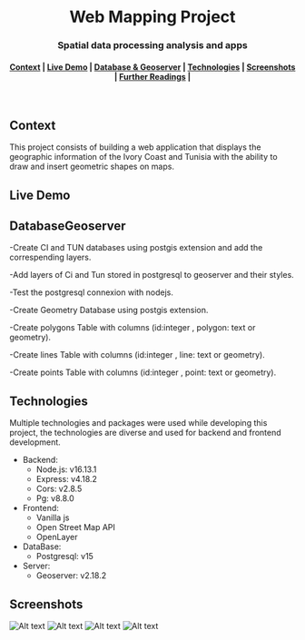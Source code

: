 <h1 align="center">
  <br>
  Web Mapping Project
</h1>
<h3 align="center">
  Spatial data processing analysis and apps
</h3>
<div align="center">
  <h4>
    <a href="#Context">Context</a> |
    <a href="#Live-Demo">Live Demo</a> |
    <a href="#DatabaseGeoserver">Database & Geoserver</a> |
    <a href="#Technologies">Technologies</a> |
   <a href="#Screenshots">Screenshots</a> |
    <a href="#Further-Readings">Further Readings</a> |
    
  </h4>
</div>
<br>

## Context
This project consists of building a web application that displays the geographic information of the Ivory Coast and Tunisia with the ability to draw and insert geometric shapes on maps.
## Live Demo

## DatabaseGeoserver
-Create CI and TUN databases using postgis extension and add the correspending layers.

-Add layers of Ci and Tun stored in postgresql to geoserver and their styles.

-Test the postgresql connexion with nodejs.

-Create Geometry Database using postgis extension.

-Create polygons Table with columns (id:integer , polygon: text or geometry).

-Create lines Table with columns (id:integer , line: text or geometry).

-Create points Table with columns (id:integer , point: text or geometry).



## Technologies
Multiple technologies and packages were used while developing this project, the technologies are diverse and used for backend and frontend development.
- Backend:
  - Node.js: v16.13.1
  - Express: v4.18.2
  - Cors: v2.8.5
  - Pg: v8.8.0
- Frontend:
  - Vanilla js
  - Open Street Map API
  - OpenLayer
- DataBase:
  - Postgresql: v15
- Server:
  - Geoserver: v2.18.2

## Screenshots
![Alt text](./imgs/grade.png)
![Alt text](./imgs/grade.png)
![Alt text](./imgs/grade.png)
![Alt text](./imgs/grade.png)


